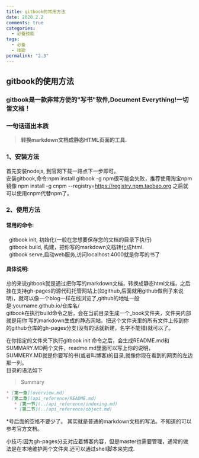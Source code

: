 ```yaml
---
title: gitbook的常用方法
date: 2020.2.2
comments: true
categories:
  - 必备技能
tags:
  - 必备
  - 技能
permalink: "2.3"
---
```


## gitbook的使用方法

### gitbook是一款非常方便的"写书"软件,Document Everything!一切皆文档！  

### 一句话道出本质

>**转换markdown文档成静态HTML页面的工具.**

### 1、安装方法

   首先安装nodejs, 到官网下载一路点下一步即可。  
   安装gitbook,命令:npm install gitbook -g
   npm很可能会失败，推荐使用淘宝npm镜像
   npm install -g cnpm --registry=https://registry.npm.taobao.org
   之后就可以使用cnpm代替npm了。

### 2、使用方法

#### 常用的命令:  

 &nbsp;&nbsp;gitbook init, 初始化(一般在您想要保存您的文档的目录下执行)  
 &nbsp;&nbsp;gitbook build, 构建，把你写的markdown文档转化成html.  
 &nbsp;&nbsp;gitbook serve,启动web服务,访问localhost:4000就是你写的书了  

#### 具体说明:

总的来说gitbook就是通过把你写的markdown文档，转换成静态html文档，之后挂在支持gh-pages的源代码托管网站上(如github,后面就用github做例子来说明)，就可以像一个blog一样在线浏览了,github的地址一般是:yourname.github.io/仓库名/  
gitbook在执行build命令之后，会在当前目录生成一个_book文件夹，文件夹内部就是用你     写的markdown生成的静态网站。把这个文件夹里的所有文件上传到你的github仓库的gh-pages分支(没有的话就新建，名字不能错)就可以了。  

在你指定的文件夹下执行gitbook init 命令之后，会生成README.md和SUMMARY.MD两个文件，readme.md里面可以写上你的说明，  
SUMMERY.MD就是你要写的书(或者叫博客)的目录,就像你现在看到的网页的左边那一列。  
目录的语法如下

> Summary

```md
* [第一章](overview.md)
* [第二章](api_reference/README.md)
   * [第一节](../api_reference/indexing.md)
   * [第二节](../api_reference/object.md)
```

*号后面的空格不要少了。
其实就是普通的markdown文档的写法。不知道的可以参考官方文档。

小技巧:因为gh-pages分支对应着博客内容，但是master也需要管理，通常的做法是在本地维护两个文件夹.还可以通过shell脚本来完成.
